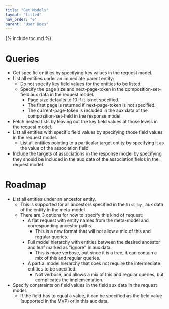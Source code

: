 ```yaml
---
title: "Get Models"
layout: "titled"
nav_order: "e"
parent: "User Docs"
---
```


{% include toc.md %}

# Queries

* Get specific entities by specifying key values in the request model.
* List all entities under an immediate parent entity:
    * Do not specify key field values for the entities to be listed.
    * Specify the page size and next-page-token in the composition-set-field aux data in the request model.
        * Page size defaults to 10 if it is not specified.
        * The first page is returned if next-page-token is not specified.
        * The current-page-token is included in the aux data of the composition-set-field in the response model.
* Fetch nested lists by leaving out the key field values at those levels in the request model.
* List all entities with specific field values by specifying those field values in the request model.
    * List all entities pointing to a particular target entity by specifying it as the value of the association field.
* Include the targets of associations in the response model by specifying they should be included in the aux data of the
  association fields in the request model.

# Roadmap

* List all entities under an ancestor entity.
    * This is supported for all ancestors specified in the `list_by_` aux data of the entity in the meta-model.
    * There are 3 options for how to specify this kind of request:
        * A flat request with entity names from the meta-model and corresponding ancestor paths.
            * This is a new format that will not allow a mix of this and regular queries.
        * Full model hierarchy with entities between the desired ancestor and leaf marked as "ignore" in aux data.
            * This is more verbose, but since it is a tree, it can contain a mix of this and regular queries.
        * A partial model hierarchy that does not require the intermediate entities to be specified.
            * Not verbose, and allows a mix of this and regular queries, but complicates the implementation.
* Specify constraints on field values in the field aux data in the request model.
    * If the field has to equal a value, it can be specified as the field value (supported in the MVP) or in this aux
      data.